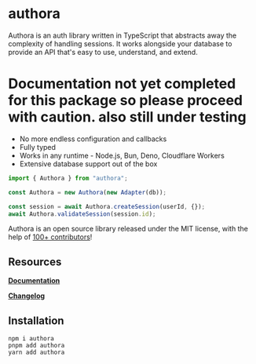 # authora

Authora is an auth library written in TypeScript that abstracts away the complexity of handling sessions. It works alongside your database to provide an API that's easy to use, understand, and extend.

# Documentation not yet completed for this package so please proceed with caution. also still under testing

-   No more endless configuration and callbacks
-   Fully typed
-   Works in any runtime - Node.js, Bun, Deno, Cloudflare Workers
-   Extensive database support out of the box

```ts
import { Authora } from "authora";

const Authora = new Authora(new Adapter(db));

const session = await Authora.createSession(userId, {});
await Authora.validateSession(session.id);
```

Authora is an open source library released under the MIT license, with the help of [100+ contributors](https://github.com/Authora-auth/Authora/graphs/contributors)!

## Resources

**[Documentation](https://rou-technology.gitbook.io/authora-docs/)**

**[Changelog](https://github.com/SOG-web/authenticate-repository/blob/main/packages/authora/CHANGELOG.md)**

## Installation

```
npm i authora
pnpm add authora
yarn add authora
```
